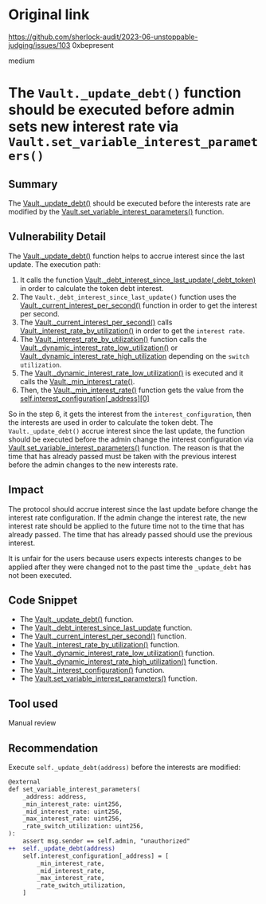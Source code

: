# Original link
https://github.com/sherlock-audit/2023-06-unstoppable-judging/issues/103
0xbepresent

medium

# The `Vault._update_debt()` function should be executed before admin sets new interest rate via `Vault.set_variable_interest_parameters()`

## Summary

The [Vault._update_debt()](https://github.com/sherlock-audit/2023-06-unstoppable/blob/main/unstoppable-dex-audit/contracts/margin-dex/Vault.vy#L1050) should be executed before the interests rate are modified by the [Vault.set_variable_interest_parameters()](https://github.com/sherlock-audit/2023-06-unstoppable/blob/main/unstoppable-dex-audit/contracts/margin-dex/Vault.vy#L1581C5-L1581C37) function.

## Vulnerability Detail

The [Vault._update_debt()](https://github.com/sherlock-audit/2023-06-unstoppable/blob/main/unstoppable-dex-audit/contracts/margin-dex/Vault.vy#L1050) function helps to accrue interest since the last update. The execution path:
1. It calls the function [Vault._debt_interest_since_last_update(_debt_token)](https://github.com/sherlock-audit/2023-06-unstoppable/blob/main/unstoppable-dex-audit/contracts/margin-dex/Vault.vy#L1063) in order to calculate the token debt interest.
2. The `Vault._debt_interest_since_last_update()` function uses the [Vault._current_interest_per_second()](https://github.com/sherlock-audit/2023-06-unstoppable/blob/main/unstoppable-dex-audit/contracts/margin-dex/Vault.vy#L1072C16-L1072C44) function in order to get the interest per second.
3. The [Vault._current_interest_per_second()](https://github.com/sherlock-audit/2023-06-unstoppable/blob/main/unstoppable-dex-audit/contracts/margin-dex/Vault.vy#L1173) calls [Vault._interest_rate_by_utilization()](https://github.com/sherlock-audit/2023-06-unstoppable/blob/main/unstoppable-dex-audit/contracts/margin-dex/Vault.vy#L1175C35-L1175C64) in order to get the `interest rate`.
4. The [Vault._interest_rate_by_utilization()](https://github.com/sherlock-audit/2023-06-unstoppable/blob/main/unstoppable-dex-audit/contracts/margin-dex/Vault.vy#L1204C5-L1204C34) function calls the [Vault._dynamic_interest_rate_low_utilization()](https://github.com/sherlock-audit/2023-06-unstoppable/blob/main/unstoppable-dex-audit/contracts/margin-dex/Vault.vy#L1218) or [Vault._dynamic_interest_rate_high_utilization](https://github.com/sherlock-audit/2023-06-unstoppable/blob/main/unstoppable-dex-audit/contracts/margin-dex/Vault.vy#L1220C21-L1220C60) depending on the `switch utilization`.
5. The [Vault._dynamic_interest_rate_low_utilization()](https://github.com/sherlock-audit/2023-06-unstoppable/blob/main/unstoppable-dex-audit/contracts/margin-dex/Vault.vy#L1225C5-L1225C43) is executed and it calls the [Vault._min_interest_rate()](https://github.com/sherlock-audit/2023-06-unstoppable/blob/main/unstoppable-dex-audit/contracts/margin-dex/Vault.vy#L1240).
6. Then, the [Vault._min_interest_rate()](https://github.com/sherlock-audit/2023-06-unstoppable/blob/main/unstoppable-dex-audit/contracts/margin-dex/Vault.vy#L1296) function gets the value from the [self.interest_configuration[_address][0]](https://github.com/sherlock-audit/2023-06-unstoppable/blob/main/unstoppable-dex-audit/contracts/margin-dex/Vault.vy#L1300C17-L1300C39)

So in the step 6, it gets the interest from the `interest_configuration`, then the interests are used in order to calculate the token debt. The `Vault._update_debt()` accrue interest since the last update, the function should be executed before the admin change the interest configuration via [Vault.set_variable_interest_parameters()](https://github.com/sherlock-audit/2023-06-unstoppable/blob/main/unstoppable-dex-audit/contracts/margin-dex/Vault.vy#L1581C5-L1581C37) function. The reason is that the time that has already passed must be taken with the previous interest before the admin changes to the new interests rate.

## Impact

The protocol should accrue interest since the last update before change the interest rate configuration. If the admin change the interest rate, the new interest rate should be applied to the future time not to the time that has already passed. The time that has already passed should use the previous interest.

It is unfair for the users because users expects interests changes to be applied after they were changed not to the past time the `_update_debt` has not been executed.

## Code Snippet

- The [Vault._update_debt()](https://github.com/sherlock-audit/2023-06-unstoppable/blob/main/unstoppable-dex-audit/contracts/margin-dex/Vault.vy#L1050) function.
- The [Vault._debt_interest_since_last_update](https://github.com/sherlock-audit/2023-06-unstoppable/blob/main/unstoppable-dex-audit/contracts/margin-dex/Vault.vy#L1069) function.
- The [Vault._current_interest_per_second()](https://github.com/sherlock-audit/2023-06-unstoppable/blob/main/unstoppable-dex-audit/contracts/margin-dex/Vault.vy#L1173) function.
- The [Vault._interest_rate_by_utilization()](https://github.com/sherlock-audit/2023-06-unstoppable/blob/main/unstoppable-dex-audit/contracts/margin-dex/Vault.vy#L1204C5-L1204C34) function.
- The [Vault._dynamic_interest_rate_low_utilization()](https://github.com/sherlock-audit/2023-06-unstoppable/blob/main/unstoppable-dex-audit/contracts/margin-dex/Vault.vy#L1225C5-L1225C43) function.
- The [Vault._dynamic_interest_rate_high_utilization()](https://github.com/sherlock-audit/2023-06-unstoppable/blob/main/unstoppable-dex-audit/contracts/margin-dex/Vault.vy#L1253) function.
- The [Vault._interest_configuration()](https://github.com/sherlock-audit/2023-06-unstoppable/blob/main/unstoppable-dex-audit/contracts/margin-dex/Vault.vy#L1282C5-L1282C28) function.
- The [Vault.set_variable_interest_parameters()](https://github.com/sherlock-audit/2023-06-unstoppable/blob/main/unstoppable-dex-audit/contracts/margin-dex/Vault.vy#L1581C5-L1581C37) function.


## Tool used

Manual review

## Recommendation

Execute `self._update_debt(address)` before the interests are modified:

```diff
@external
def set_variable_interest_parameters(
    _address: address,
    _min_interest_rate: uint256,
    _mid_interest_rate: uint256,
    _max_interest_rate: uint256,
    _rate_switch_utilization: uint256,
):
    assert msg.sender == self.admin, "unauthorized"
++  self._update_debt(address)
    self.interest_configuration[_address] = [
        _min_interest_rate,
        _mid_interest_rate,
        _max_interest_rate,
        _rate_switch_utilization,
    ]
```